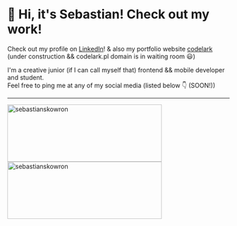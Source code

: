 # :punch: Hi, it's Sebastian! Check out my work!

Check out my profile on [LinkedIn](https://www.linkedin.com/in/sebastian-skowron-741708245/)!
&amp; also my portfolio website [codelark](https://codelark.vercel.app/) (under construction && codelark.pl domain is in waiting room 😃)

I'm a creative junior (if I can call myself that) frontend && mobile developer and student. <br> Feel free to ping me at any of my social media (listed below 👇 (SOON!))

---

  <img width="350" height="130" align="left" src="https://github-readme-stats.vercel.app/api/top-langs?username=sebastianskowron&show_icons=true&locale=en&layout=compact" alt="sebastianskowron" />
  <p>&nbsp;<img width="350" height="130" align="center" src="https://github-readme-stats.vercel.app/api?username=sebastianskowron&show_icons=true&locale=en" alt="sebastianskowron" /></p>
